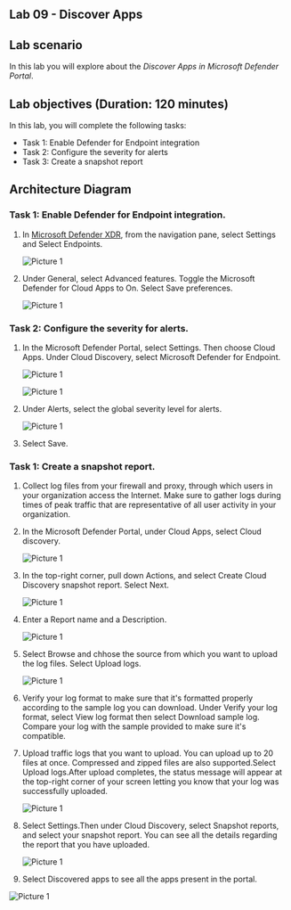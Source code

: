 ## Lab 09 - Discover Apps 

## Lab scenario
In this lab you will explore about the *Discover Apps in Microsoft Defender Portal*.

## Lab objectives (Duration: 120 minutes)

In this lab, you will complete the following tasks:
- Task 1: Enable Defender for Endpoint integration
- Task 2: Configure the severity for alerts
- Task 3: Create a snapshot report

## Architecture Diagram

### Task 1: Enable Defender for Endpoint integration.


1. In [Microsoft Defender XDR](https://security.microsoft.com/), from the navigation pane, select Settings and Select Endpoints.

   ![Picture 1](../Media/DiscoverApps 1.png)

2. Under General, select Advanced features. Toggle the Microsoft Defender for Cloud Apps to On. Select Save preferences.

   ![Picture 1](../Media/DiscoverApps 2.png)

### Task 2: Configure the severity for alerts.

1. In the Microsoft Defender Portal, select Settings. Then choose Cloud Apps. Under Cloud Discovery, select Microsoft Defender for Endpoint.

   ![Picture 1](../Media/DiscoverApps 3.png)

   ![Picture 1](../Media/DiscoverApps 4.png)

2. Under Alerts, select the global severity level for alerts.

   ![Picture 1](../Media/DiscoverApps 5.png)

3. Select Save.

### Task 1: Create a snapshot report.

1. Collect log files from your firewall and proxy, through which users in your organization access the Internet. Make sure to gather logs during times of peak traffic that are representative of all user activity in your organization.
2. In the Microsoft Defender Portal, under Cloud Apps, select Cloud discovery.

   ![Picture 1](../Media/DiscoverApps 6.png)

3. In the top-right corner, pull down Actions, and select Create Cloud Discovery snapshot report. Select Next.

   ![Picture 1](../Media/DiscoverApps 7.png)

4. Enter a Report name and a Description.

   ![Picture 1](../Media/DiscoverApps 1.png)

5. Select Browse and chhose the source from which you want to upload the log files. Select Upload logs.

   ![Picture 1](../Media/DiscoverApps 10.png)

6. Verify your log format to make sure that it's formatted properly according to the sample log you can download. Under Verify your log format, select View log format then select Download sample log. Compare your log with the sample provided to make sure it's compatible.

7. Upload traffic logs that you want to upload. You can upload up to 20 files at once. Compressed and zipped files are also supported.Select Upload logs.After upload completes, the status message will appear at the top-right corner of your screen letting you know that your log was successfully uploaded.

   ![Picture 1](../Media/DiscoverApps 10.png)

9. Select Settings.Then under Cloud Discovery, select Snapshot reports, and select your snapshot report. You can see all the details regarding the report that you have uploaded.

   ![Picture 1](../Media/DiscoverApps 13.png)

10. Select Discovered apps to see all the apps present in the portal.

   ![Picture 1](../Media/DiscoverApps 15.png)
